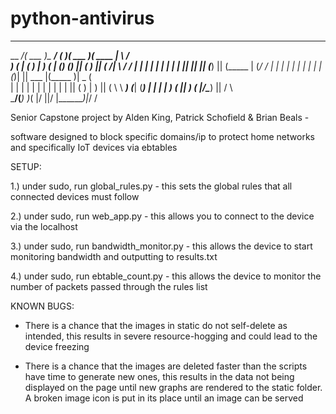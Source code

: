 # python-antivirus

   _________ _______ _________   _______  _______  _______  _       
   \__   __/(  ___  )\__   __/  (       )(  ___  )(  ____ \| \    /\
      ) (   | (   ) |   ) (     | () () || (   ) || (    \/|  \  / /
      | |   | |   | |   | |     | || || || (___) || (_____ |  (_/ / 
      | |   | |   | |   | |     | |(_)| ||  ___  |(_____  )|   _ (  
      | |   | |   | |   | |     | |   | || (   ) |      ) ||  ( \ \ 
   ___) (___| (___) |   | |     | )   ( || )   ( |/\____) ||  /  \ \
   \_______/(_______)   )_(     |/     \||/     \|\_______)|_/    \/
                             
Senior Capstone project by Alden King, Patrick Schofield & Brian Beals -

software designed to block specific domains/ip to protect home networks and specifically IoT devices via ebtables

SETUP:

1.) under sudo, run global_rules.py - this sets the global rules that all connected devices must follow

2.) under sudo, run web_app.py - this allows you to connect to the device via the localhost

3.) under sudo, run bandwidth_monitor.py - this allows the device to start monitoring bandwidth and outputting to results.txt

4.) under sudo, run ebtable_count.py - this allows the device to monitor the number of packets passed through the rules list

KNOWN BUGS:

- There is a chance that the images in static do not self-delete as intended, this results in severe resource-hogging and could lead to the device freezing

- There is a chance that the images are deleted faster than the scripts have time to generate new ones, this results in the data not being displayed on the page until new graphs are rendered to the static folder. A broken image icon is put in its place until an image can be served
